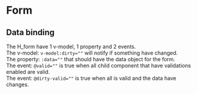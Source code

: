 # Form

## Data binding

The H_form have 1 v-model, 1 property and 2 events.<br>
The v-model: `v-model:dirty=""` will notify if something have changed.<br>
The property: `:data=""` that should have the data object for the form.<br>
The event: `@valid=""` is true when all child component that have validations enabled are valid.<br>
The event: `@dirty-valid=""` is true when all is valid and the data have changes.<br>

<hhl-live-editor title="" htmlCode=' 
    <template>
    <H_form :data="data" v-model:dirty="isDirty" @valid="isValid = $event"  @dirty-valid="isDirtyAndValid = $event" >
      <H_input label="Navn" v-model="data.navn" :validator="[validator.required]"></H_input>
      <H_input label="City" v-model="data.city" :validator="[validator.required]" class="mt-4"></H_input>
      <H_switch label="Valid" v-model="isValid"></H_switch>
      <H_switch label="Dirty" v-model="isDirty" ></H_switch>
      <H_switch label="DirtyAndValid" v-model="isDirtyAndValid" ></H_switch>
      <H_range v-model="data.duration" :min="0" :max="100" ></H_range>
      <H_btn class="self-start" type="submit">SAVE</H_btn>
    </H_form>
    </template>
    <script>
        // import { validator } from "lib/utils/validator";
        const {validator} = fakeImport;
        const isValid = ref(true);
        const isDirty = ref(false);
        const isDirtyAndValid = ref(false);
        const data = reactive({
        navn: "",
        city: "",
        duration: 10
        });
        return {isValid, isDirty, isDirtyAndValid, data, validator}
    </script>
'>
</hhl-live-editor>

<br>

<br>

<br>


